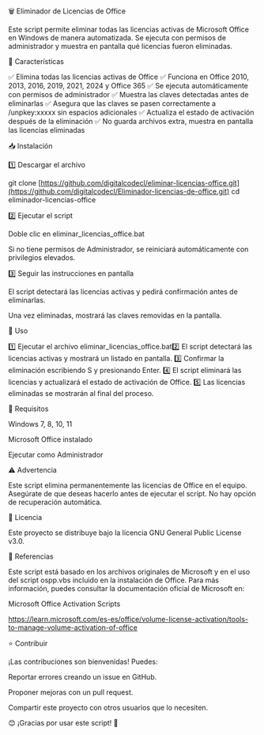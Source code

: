 🗑️ Eliminador de Licencias de Office

Este script permite eliminar todas las licencias activas de Microsoft Office en Windows de manera automatizada. Se ejecuta con permisos de administrador y muestra en pantalla qué licencias fueron eliminadas.

🚀 Características

✅ Elimina todas las licencias activas de Office
✅ Funciona en Office 2010, 2013, 2016, 2019, 2021, 2024 y Office 365
✅ Se ejecuta automáticamente con permisos de administrador
✅ Muestra las claves detectadas antes de eliminarlas
✅ Asegura que las claves se pasen correctamente a /unpkey:xxxxx sin espacios adicionales
✅ Actualiza el estado de activación después de la eliminación
✅ No guarda archivos extra, muestra en pantalla las licencias eliminadas

📥 Instalación

1️⃣ Descargar el archivo

git clone [https://github.com/digitalcodecl/eliminar-licencias-office.git](https://github.com/digitalcodecl/Eliminador-licencias-de-office.git)
cd eliminador-licencias-office

2️⃣ Ejecutar el script

Doble clic en eliminar_licencias_office.bat

Si no tiene permisos de Administrador, se reiniciará automáticamente con privilegios elevados.

3️⃣ Seguir las instrucciones en pantalla

El script detectará las licencias activas y pedirá confirmación antes de eliminarlas.

Una vez eliminadas, mostrará las claves removidas en la pantalla.

🔧 Uso

1️⃣ Ejecutar el archivo eliminar_licencias_office.bat2️⃣ El script detectará las licencias activas y mostrará un listado en pantalla.
3️⃣ Confirmar la eliminación escribiendo S y presionando Enter.
4️⃣ El script eliminará las licencias y actualizará el estado de activación de Office.
5️⃣ Las licencias eliminadas se mostrarán al final del proceso.

📌 Requisitos

Windows 7, 8, 10, 11

Microsoft Office instalado

Ejecutar como Administrador

⚠️ Advertencia

Este script elimina permanentemente las licencias de Office en el equipo. Asegúrate de que deseas hacerlo antes de ejecutar el script. No hay opción de recuperación automática.

📝 Licencia

Este proyecto se distribuye bajo la licencia GNU General Public License v3.0.

📖 Referencias

Este script está basado en los archivos originales de Microsoft y en el uso del script ospp.vbs incluido en la instalación de Office. Para más información, puedes consultar la documentación oficial de Microsoft en:

Microsoft Office Activation Scripts

https://learn.microsoft.com/es-es/office/volume-license-activation/tools-to-manage-volume-activation-of-office


⭐ Contribuir

¡Las contribuciones son bienvenidas! Puedes:

Reportar errores creando un issue en GitHub.

Proponer mejoras con un pull request.

Compartir este proyecto con otros usuarios que lo necesiten.

😊 ¡Gracias por usar este script! 🚀

